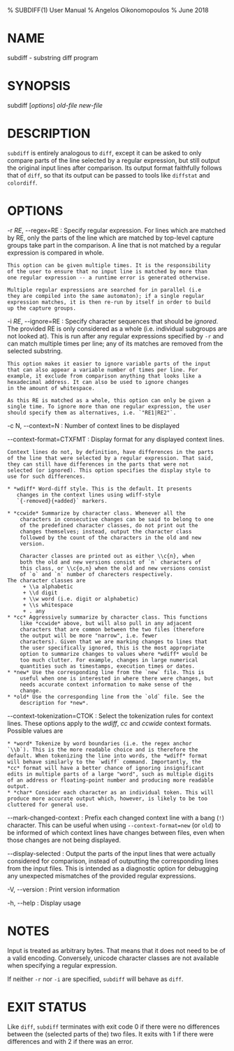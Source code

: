 % SUBDIFF(1) User Manual
% Angelos Oikonomopoulos
% June 2018

# NAME

subdiff - substring diff program

# SYNOPSIS

subdiff [*options*] *old-file* *new-file*

# DESCRIPTION

`subdiff` is entirely analogous to `diff`, except it can be asked to only
compare parts of the line selected by a regular expression, but still
output the original input lines after comparison. Its output format
faithfully follows that of `diff`, so that its output can be passed to
tools like `diffstat` and `colordiff`.

# OPTIONS

-r *RE*, \--regex=RE
:   Specify regular expression. For lines which are matched by RE,
    only the parts of the line which are matched by top-level capture
    groups take part in the comparison. A line that is not matched by
    a regular expression is compared in whole.

    This option can be given multiple times. It is the responsibility
    of the user to ensure that no input line is matched by more than
    one regular expression -- a runtime error is generated otherwise.

    Multiple regular expressions are searched for in parallel (i.e
    they are compiled into the same automaton); if a single regular
    expression matches, it is then re-run by itself in order to build
    up the capture groups.

-i *RE*, \--ignore=RE
:   Specify character sequences that should be *ignored*. The provided
    RE is only considered as a whole (i.e. individual subgroups are
    not looked at). This is run after any regular expressions
    specified by `-r` and can match multiple times per line; any of
    its matches are removed from the selected substring.

    This option makes it easier to ignore variable parts of the input
    that can also appear a variable number of times per line. For
    example, it exclude from comparison anything that looks like a
    hexadecimal address. It can also be used to ignore changes
    in the amount of whitespace.

    As this RE is matched as a whole, this option can only be given a
    single time. To ignore more than one regular expression, the user
    should specify them as alternatives, i.e. `"RE1|RE2"`.

-c N, \--context=N
:   Number of context lines to be displayed

\--context-format=CTXFMT
:   Display format for any displayed context lines.

    Context lines do not, by definition, have differences in the parts
    of the line that were selected by a regular expression. That said,
    they can still have differences in the parts that were not
    selected (or ignored). This option specifies the display style to
    use for such differences.

    * *wdiff* Word-diff style. This is the default. It presents
       changes in the context lines using wdiff-style
       `{-removed}{+added}` markers.

    * *ccwide* Summarize by character class. Whenever all the
        characters in consecutive changes can be said to belong to one
        of the predefined character classes, do not print out the
        changes themselves; instead, output the character class
        followed by the count of the characters in the old and new
        version.

        Character classes are printed out as either \\c{n}, when
        both the old and new versions consist of `n` characters of
        this class, or \\c{o,n} when the old and new versions consist
        of `o` and `n` number of charecters respectively.
	The character classes are
	     + \\a alphabetic
	     + \\d digit
	     + \\w word (i.e. digit or alphabetic)
	     + \\s whitespace
	     + . any
    * *cc* Aggressively summarize by character class. This functions
        like *ccwide* above, but will also pull in any adjacent
        characters that are common between the two files (therefore
        the output will be more "narrow", i.e. fewer
        characters). Given that we are marking changes to lines that
        the user specifically ignored, this is the most appropriate
        option to summarize changes to values where *wdiff* would be
        too much clutter. For example, changes in large numerical
        quantities such as timestamps, execution times or dates.
    * *new* Use the corresponding line from the `new` file. This is
        useful when one is interested in where there were changes, but
        needs accurate context information to make sense of the
        change.
    * *old* Use the corresponding line from the `old` file. See the
        description for *new*.

\--context-tokenization=CTOK
:   Select the tokenization rules for context lines.
    These options apply to the *wdiff*, *cc* and *ccwide* context
    formats. Possible values are

    * *word* Tokenize by word boundaries (i.e. the regex anchor
    `\\b`). This is the more readable choice and is therefore the
    default. When tokenizing the line into words, the *wdiff* format
    will behave similarly to the `wdiff` command. Importantly, the
    *cc* format will have a better chance of ignoring insignificant
    edits in multiple parts of a large "word", such as multiple digits
    of an address or floating-point number and producing more readable
    output.
    * *char* Consider each character as an individual token. This will
    produce more accurate output which, however, is likely to be too
    cluttered for general use.

\--mark-changed-context
:   Prefix each changed context line with a bang (`!`) character. This
    can be useful when using `--context-format=new` (or `old`) to be
    informed of which context lines have changes between files, even
    when those changes are not being displayed.

\--display-selected
:   Output the parts of the input lines that were actually considered
    for comparison, instead of outputting the corresponding lines from
    the input files. This is intended as a diagnostic option for
    debugging any unexpected mismatches of the provided regular
    expressions.

-V, \--version
:   Print version information

-h, \--help
:   Display usage

# NOTES

Input is treated as arbitrary bytes. That means that it does not need
to be of a valid encoding. Conversely, unicode character classes are
not available when specifying a regular expression.

If neither `-r` nor `-i` are specified, `subdiff` will behave as
`diff`.

# EXIT STATUS

Like `diff`, `subdiff` terminates with exit code 0 if there were no
differences between the (selected parts of the) two files. It exits
with 1 if there were differences and with 2 if there was an error.
